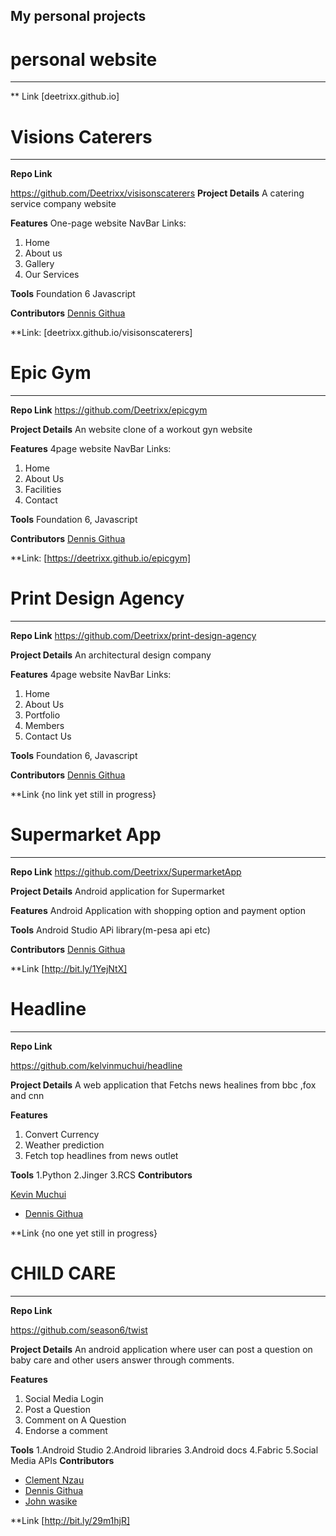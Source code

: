

## My personal projects 

# personal website
_________________
** Link [deetrixx.github.io]

# Visions Caterers
_________________

**Repo Link**

 https://github.com/Deetrixx/visisonscaterers
**Project Details**
A catering service company website


**Features**
One-page website
NavBar Links: 
 1. Home 
 2. About us
 3. Gallery
 4. Our Services

**Tools**
Foundation 6
Javascript

**Contributors**
 [Dennis Githua](https://github.com/Deetrixx)
 
 **Link: [deetrixx.github.io/visisonscaterers]
 
 # Epic Gym
_________________

**Repo Link**
 https://github.com/Deetrixx/epicgym

**Project Details**
 An website clone of a workout gyn website 


**Features**
4page website
NavBar Links: 
 1. Home 
 2. About Us
 3. Facilities
 4. Contact
 

**Tools**
Foundation 6, Javascript

**Contributors**
[Dennis Githua](https://github.com/Deetrixx)

**Link: [https://deetrixx.github.io/epicgym]
 
# Print Design Agency
_________________

**Repo Link**
 https://github.com/Deetrixx/print-design-agency

**Project Details**
 An architectural design company 


**Features**
4page website
NavBar Links: 
 1. Home 
 2. About Us
 3. Portfolio
 4. Members
 5. Contact Us

**Tools**
Foundation 6, Javascript

**Contributors**
[Dennis Githua](https://github.com/Deetrixx)

**Link {no link yet still in progress}
 
 
# Supermarket App
_________________

**Repo Link**
 https://github.com/Deetrixx/SupermarketApp

**Project Details**
Android application for Supermarket


**Features**
Android Application with shopping option and  payment option


**Tools**
Android Studio
APi library(m-pesa api etc)


**Contributors**
[Dennis Githua](https://github.com/Deetrixx)

**Link [http://bit.ly/1YejNtX]


# Headline
_________________

**Repo Link**

https://github.com/kelvinmuchui/headline

**Project Details**
A web application that Fetchs news healines from bbc ,fox and cnn


**Features**
 1. Convert Currency
 2. Weather prediction
 3. Fetch top headlines from news outlet


**Tools**
  1.Python
  2.Jinger 
  3.RCS
**Contributors**
  
  [Kevin Muchui](https://github.com/kelvinmuchui)
 + [Dennis Githua](https://github.com/Deetrixx)
 
 **Link {no one yet still in progress}
 
# CHILD CARE
_________________

**Repo Link**

https://github.com/season6/twist

**Project Details**
An android application where user can post a question on baby care and other users answer through comments.


**Features**
 1. Social Media Login
 2. Post a Question
 3. Comment on A Question
 4. Endorse a comment
 


**Tools**
  1.Android Studio
  2.Android libraries
  3.Android docs
  4.Fabric
  5.Social Media APIs
**Contributors**
  
 + [Clement Nzau](https://github.com/cnzau)
 + [Dennis Githua](https://github.com/Deetrixx)
 + [John wasike](https://github.com/johntechie)
 
**Link [http://bit.ly/29m1hjR]